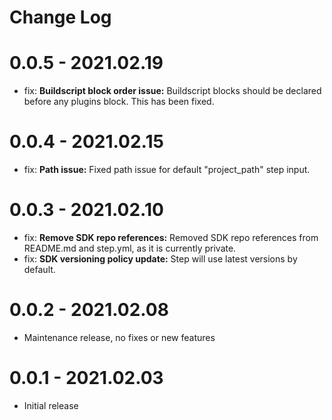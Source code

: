 Change Log
==========

# 0.0.5 - 2021.02.19
* fix: **Buildscript block order issue:** Buildscript blocks should be declared before any plugins block.
  This has been fixed.

# 0.0.4 - 2021.02.15
* fix: **Path issue:** Fixed path issue for default "project_path" step input.

# 0.0.3 - 2021.02.10
* fix: **Remove SDK repo references:** Removed SDK repo references from README.md and
step.yml, as it is currently private.
* fix: **SDK versioning policy update:** Step will use latest versions by default.

# 0.0.2 - 2021.02.08
* Maintenance release, no fixes or new features

# 0.0.1 - 2021.02.03
* Initial release
